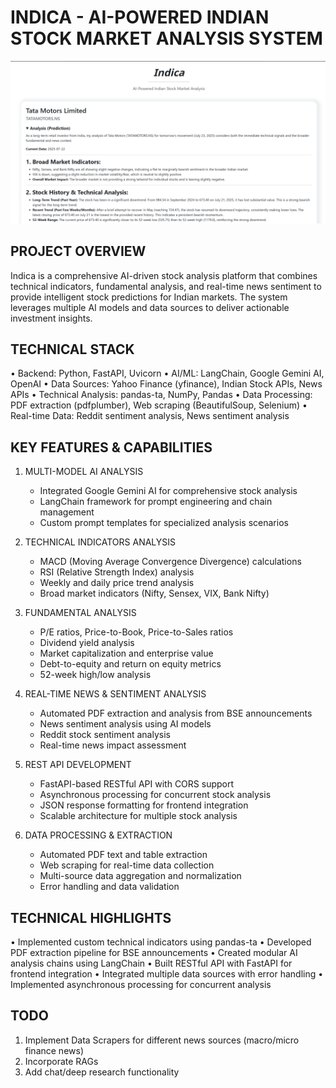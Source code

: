 INDICA - AI-POWERED INDIAN STOCK MARKET ANALYSIS SYSTEM
========================================================

![Webapp Screenshot](assets/APP_STATE_3.png)

PROJECT OVERVIEW
----------------
Indica is a comprehensive AI-driven stock analysis platform that combines technical indicators, fundamental analysis, and real-time news sentiment to provide intelligent stock predictions for Indian markets. The system leverages multiple AI models and data sources to deliver actionable investment insights.

TECHNICAL STACK
---------------
• Backend: Python, FastAPI, Uvicorn
• AI/ML: LangChain, Google Gemini AI, OpenAI
• Data Sources: Yahoo Finance (yfinance), Indian Stock APIs, News APIs
• Technical Analysis: pandas-ta, NumPy, Pandas
• Data Processing: PDF extraction (pdfplumber), Web scraping (BeautifulSoup, Selenium)
• Real-time Data: Reddit sentiment analysis, News sentiment analysis

KEY FEATURES & CAPABILITIES
---------------------------
1. MULTI-MODEL AI ANALYSIS
   - Integrated Google Gemini AI for comprehensive stock analysis
   - LangChain framework for prompt engineering and chain management
   - Custom prompt templates for specialized analysis scenarios

2. TECHNICAL INDICATORS ANALYSIS
   - MACD (Moving Average Convergence Divergence) calculations
   - RSI (Relative Strength Index) analysis
   - Weekly and daily price trend analysis
   - Broad market indicators (Nifty, Sensex, VIX, Bank Nifty)

3. FUNDAMENTAL ANALYSIS
   - P/E ratios, Price-to-Book, Price-to-Sales ratios
   - Dividend yield analysis
   - Market capitalization and enterprise value
   - Debt-to-equity and return on equity metrics
   - 52-week high/low analysis

4. REAL-TIME NEWS & SENTIMENT ANALYSIS
   - Automated PDF extraction and analysis from BSE announcements
   - News sentiment analysis using AI models
   - Reddit stock sentiment analysis
   - Real-time news impact assessment

5. REST API DEVELOPMENT
   - FastAPI-based RESTful API with CORS support
   - Asynchronous processing for concurrent stock analysis
   - JSON response formatting for frontend integration
   - Scalable architecture for multiple stock analysis

6. DATA PROCESSING & EXTRACTION
   - Automated PDF text and table extraction
   - Web scraping for real-time data collection
   - Multi-source data aggregation and normalization
   - Error handling and data validation

TECHNICAL HIGHLIGHTS
--------------------
• Implemented custom technical indicators using pandas-ta
• Developed PDF extraction pipeline for BSE announcements
• Created modular AI analysis chains using LangChain
• Built RESTful API with FastAPI for frontend integration
• Integrated multiple data sources with error handling
• Implemented asynchronous processing for concurrent analysis

TODO
--------------------
1. Implement Data Scrapers for different news sources (macro/micro finance news)
2. Incorporate RAGs 
3. Add chat/deep research functionality
